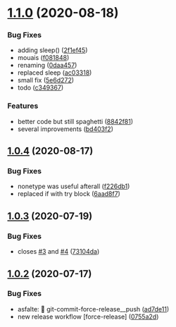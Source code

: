 # [1.1.0](https://github.com/bamdadsabbagh/tagger/compare/v1.0.4...v1.1.0) (2020-08-18)


### Bug Fixes

* adding sleep() ([2f1ef45](https://github.com/bamdadsabbagh/tagger/commit/2f1ef45586c5424a11130b70a1d6882f6ec4a3e8))
* mouais ([f081848](https://github.com/bamdadsabbagh/tagger/commit/f081848614d43ed5157bc2b9629f1bc4c25e973b))
* renaming ([0daa457](https://github.com/bamdadsabbagh/tagger/commit/0daa4579a13aadf474cc2edf7991c5af30396c74))
* replaced sleep ([ac03318](https://github.com/bamdadsabbagh/tagger/commit/ac03318d067dcde7a3b494ffe7fed290af21b52f))
* small fix ([5e6d272](https://github.com/bamdadsabbagh/tagger/commit/5e6d272669b74c8128698c338384e1e91f126e22))
* todo ([c349367](https://github.com/bamdadsabbagh/tagger/commit/c349367456b8a8988927f18a3c2ce8b94c8d4c5d))


### Features

* better code but still spaghetti ([8842f81](https://github.com/bamdadsabbagh/tagger/commit/8842f814a8c8542e0003042b4e7122dd1bee111f))
* several improvements ([bd403f2](https://github.com/bamdadsabbagh/tagger/commit/bd403f2d2296565e6f6a60593c3810f56d8bdd2e))

## [1.0.4](https://github.com/bamdadsabbagh/tagger/compare/v1.0.3...v1.0.4) (2020-08-17)


### Bug Fixes

* nonetype was useful afterall ([f226db1](https://github.com/bamdadsabbagh/tagger/commit/f226db1a130ebd15741cf2cb3b192db5bfe874e2))
* replaced if with try block ([6aad8f7](https://github.com/bamdadsabbagh/tagger/commit/6aad8f787580d07f59ebb4dfcfb6e4328753955d))

## [1.0.3](https://github.com/bamdadsabbagh/tagger/compare/v1.0.2...v1.0.3) (2020-07-19)


### Bug Fixes

* closes [#3](https://github.com/bamdadsabbagh/tagger/issues/3) and [#4](https://github.com/bamdadsabbagh/tagger/issues/4) ([73104da](https://github.com/bamdadsabbagh/tagger/commit/73104dafc1a4274e3078fcd4531a66cf74ff2746))

## [1.0.2](https://github.com/bamdadsabbagh/tagger/compare/v1.0.1...v1.0.2) (2020-07-17)


### Bug Fixes

* asfalte: 🔨 git-commit-force-release__push ([ad7de11](https://github.com/bamdadsabbagh/tagger/commit/ad7de11a9a1d828bc20088a9b4cc4aedc31a7c00))
* new release workflow [force-release] ([0755a2d](https://github.com/bamdadsabbagh/tagger/commit/0755a2d158dac370dc9c3383f2cbf38d37986dcc))

